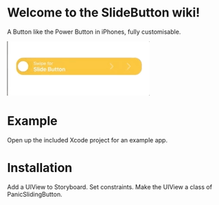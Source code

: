 # Welcome to the SlideButton wiki!
 A Button like the Power Button in iPhones, fully customisable.

![image alt text](https://github.com/jobinjohny/SlideButton/blob/master/wiki/slideButton.gif)

# Example
Open up the included Xcode project for an example app.

# Installation
Add a UIView to Storyboard. Set constraints. Make the UIView a class of PanicSlidingButton.

